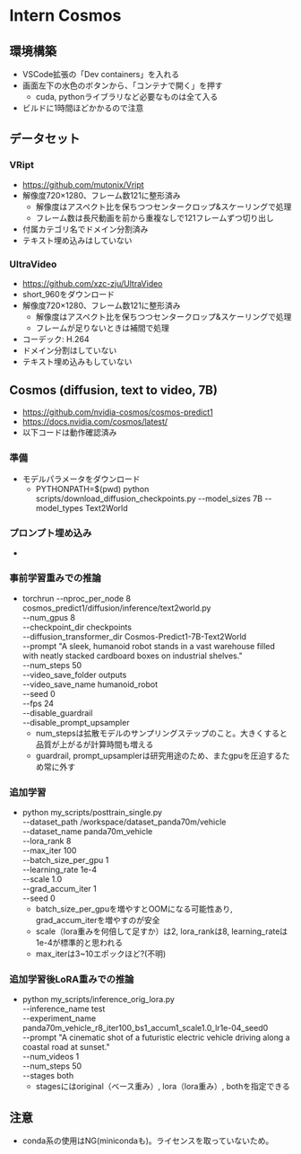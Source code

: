 # Intern Cosmos

## 環境構築
- VSCode拡張の「Dev containers」を入れる
- 画面左下の水色のボタンから、「コンテナで開く」を押す
  - cuda, pythonライブラリなど必要なものは全て入る
- ビルドに1時間ほどかかるので注意

## データセット

### VRipt
- https://github.com/mutonix/Vript
- 解像度720×1280、フレーム数121に整形済み
  - 解像度はアスペクト比を保ちつつセンタークロップ&スケーリングで処理
  - フレーム数は長尺動画を前から重複なしで121フレームずつ切り出し
- 付属カテゴリ名でドメイン分割済み
- テキスト埋め込みはしていない

### UltraVideo
- https://github.com/xzc-zju/UltraVideo
- short_960をダウンロード
- 解像度720×1280、フレーム数121に整形済み
  - 解像度はアスペクト比を保ちつつセンタークロップ&スケーリングで処理
  - フレームが足りないときは補間で処理
- コーデック: H.264
- ドメイン分割はしていない
- テキスト埋め込みもしていない


## Cosmos (diffusion, text to video, 7B)
- https://github.com/nvidia-cosmos/cosmos-predict1
- https://docs.nvidia.com/cosmos/latest/
- 以下コードは動作確認済み

### 準備
- モデルパラメータをダウンロード
  - PYTHONPATH=$(pwd) python scripts/download_diffusion_checkpoints.py --model_sizes 7B --model_types Text2World

### プロンプト埋め込み
-

### 事前学習重みでの推論
- torchrun --nproc_per_node 8 \
cosmos_predict1/diffusion/inference/text2world.py \
--num_gpus 8 \
--checkpoint_dir checkpoints \
--diffusion_transformer_dir Cosmos-Predict1-7B-Text2World \
--prompt "A sleek, humanoid robot stands in a vast warehouse filled with neatly stacked cardboard boxes on industrial shelves." \
--num_steps 50 \
--video_save_folder outputs \
--video_save_name humanoid_robot \
--seed 0 \
--fps 24 \
--disable_guardrail \
--disable_prompt_upsampler
  - num_stepsは拡散モデルのサンプリングステップのこと。大きくすると品質が上がるが計算時間も増える
  - guardrail, prompt_upsamplerは研究用途のため、またgpuを圧迫するため常に外す

### 追加学習
- python my_scripts/posttrain_single.py \
--dataset_path /workspace/dataset_panda70m/vehicle \
--dataset_name panda70m_vehicle \
--lora_rank 8 \
--max_iter 100 \
--batch_size_per_gpu 1 \
--learning_rate 1e-4 \
--scale 1.0 \
--grad_accum_iter 1 \
--seed 0
  - batch_size_per_gpuを増やすとOOMになる可能性あり, grad_accum_iterを増やすのが安全
  - scale（lora重みを何倍して足すか）は2, lora_rankは8, learning_rateは1e-4が標準的と思われる
  - max_iterは3~10エポックほど?(不明)

### 追加学習後LoRA重みでの推論
- python my_scripts/inference_orig_lora.py \
--inference_name test \
--experiment_name panda70m_vehicle_r8_iter100_bs1_accum1_scale1.0_lr1e-04_seed0 \
--prompt "A cinematic shot of a futuristic electric vehicle driving along a coastal road at sunset." \
--num_videos 1 \
--num_steps 50 \
--stages both
  - stagesにはoriginal（ベース重み）, lora（lora重み）, bothを指定できる

## 注意
- conda系の使用はNG(minicondaも)。ライセンスを取っていないため。
